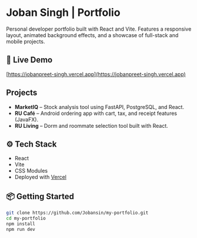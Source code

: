 # Joban Singh | Portfolio

Personal developer portfolio built with React and Vite. Features a responsive layout, animated background effects, and a showcase of full-stack and mobile projects.

## 🔗 Live Demo

[https://jobanpreet-singh.vercel.app](https://jobanpreet-singh.vercel.app) <!-- replace this if deployed -->

## Projects

- **MarketIQ** – Stock analysis tool using FastAPI, PostgreSQL, and React.
- **RU Café** – Android ordering app with cart, tax, and receipt features (JavaFX).
- **RU Living** – Dorm and roommate selection tool built with React.

## ⚙️ Tech Stack

- React  
- Vite  
- CSS Modules  
- Deployed with [Vercel](https://vercel.com/)


## 📦 Getting Started

```bash
git clone https://github.com/Jobansin/my-portfolio.git
cd my-portfolio
npm install
npm run dev
